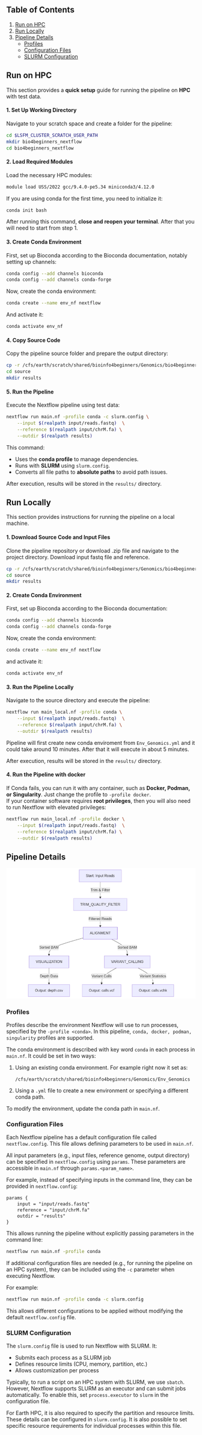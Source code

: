 ## Table of Contents
1. [Run on HPC](#run-on-hpc)
2. [Run Locally](#run-locally)
3. [Pipeline Details](#pipeline-details)
    - [Profiles](#profiles)
    - [Configuration Files](#configuration-files)
    - [SLURM Configuration](#slurm-configuration)

## Run on HPC

This section provides a **quick setup** guide for running the pipeline on **HPC** with test data.

#### **1. Set Up Working Directory**
Navigate to your scratch space and create a folder for the pipeline:
```sh
cd $LSFM_CLUSTER_SCRATCH_USER_PATH
mkdir bio4beginners_nextflow
cd bio4beginners_nextflow
```
#### **2. Load Required Modules**
Load the necessary HPC modules:
```sh
module load USS/2022 gcc/9.4.0-pe5.34 miniconda3/4.12.0
```
If you are using conda for the first time, you need to initialize it:
```sh
conda init bash
```
After running this command, **close and reopen your terminal**. After that you will need to start from step 1.

#### **3. Create Conda Environment**
First, set up Bioconda according to the Bioconda documentation, notably setting up channels:
```sh
conda config --add channels bioconda
conda config --add channels conda-forge
```

Now, create the conda environment:
```sh
conda create --name env_nf nextflow
```

And activate it:
```sh
conda activate env_nf
```

#### **4. Copy Source Code**
Copy the pipeline source folder and prepare the output directory:
```sh
cp -r /cfs/earth/scratch/shared/bioinfo4beginners/Genomics/bio4beginners_nextflow/source .
cd source
mkdir results
```

#### **5. Run the Pipeline**
Execute the Nextflow pipeline using test data:
```sh
nextflow run main.nf -profile conda -c slurm.config \
    --input $(realpath input/reads.fastq)  \
    --reference $(realpath input/chrM.fa) \
    --outdir $(realpath results)
```
This command:
- Uses the **conda profile** to manage dependencies.
- Runs with **SLURM** using `slurm.config`.
- Converts all file paths to **absolute paths** to avoid path issues.

After execution, results will be stored in the `results/` directory.

## Run Locally

This section provides instructions for running the pipeline on a local machine.

#### **1. Download Source Code and Input Files**

Clone the pipeline repository or download .zip file and navigate to the project directory. Download input fastq file and reference.

```sh
cp -r /cfs/earth/scratch/shared/bioinfo4beginners/Genomics/bio4beginners_nextflow/source .
cd source
mkdir results
```

#### **2. Create Conda Environment**

First, set up Bioconda according to the Bioconda documentation:

```sh
conda config --add channels bioconda
conda config --add channels conda-forge
```

Now, create the conda environment:

```sh
conda create --name env_nf nextflow
```

and activate it:

```sh
conda activate env_nf
```

#### **3. Run the Pipeline Locally**

Navigate to the source directory and execute the pipeline:

```sh
nextflow run main_local.nf -profile conda \
    --input $(realpath input/reads.fastq)  \
    --reference $(realpath input/chrM.fa) \
    --outdir $(realpath results)
```

Pipeline will first create new conda enviroment from `Env_Genomics.yml` and it could take around 10 minutes.
After that it will execute in about 5 minutes. 

After execution, results will be stored in the `results/` directory.

#### **4. Run the Pipeline with docker**

If Conda fails, you can run it with any container, such as **Docker, Podman, or Singularity**. Just change the profile to `-profile docker`.  
If your container software requires **root privileges**, then you will also need to run Nextflow with elevated privileges:  

```sh
nextflow run main_local.nf -profile docker \
    --input $(realpath input/reads.fastq)  \
    --reference $(realpath input/chrM.fa) \
    --outdir $(realpath results)
```

## Pipeline Details

![Pipeline Diagram](img/mermaid-diagram-2025-02-13-145840.png)

### Profiles
Profiles describe the environment Nextflow will use to run processes, specified by the `-profile <conda>`. In this pipeline, `conda, docker, podman, singularity` profiles are supported.

The conda environment is described with key word `conda` in each process in `main.nf`. It could be set in two ways:
1. Using an existing conda environment. For example right now it set as:
   ```
   /cfs/earth/scratch/shared/bioinfo4beginners/Genomics/Env_Genomics
   ```
2. Using a `.yml` file to create a new environment or specifying a different conda path.

To modify the environment, update the conda path in `main.nf`.

### Configuration Files

Each Nextflow pipeline has a default configuration file called `nextflow.config`. This file allows defining parameters to be used in `main.nf`.

All input parameters (e.g., input files, reference genome, output directory) can be specified in `nextflow.config` using `params`. These parameters are accessible in `main.nf` through `params.<param_name>`.

For example, instead of specifying inputs in the command line, they can be provided in `nextflow.config`:

```nextflow
params {
    input = "input/reads.fastq"
    reference = "input/chrM.fa"
    outdir = "results"
}
```

This allows running the pipeline without explicitly passing parameters in the command line:

```sh
nextflow run main.nf -profile conda
```

If additional configuration files are needed (e.g., for running the pipeline on an HPC system), they can be included using the `-c` parameter when executing Nextflow.

For example:

```sh
nextflow run main.nf -profile conda -c slurm.config
```

This allows different configurations to be applied without modifying the default `nextflow.config` file.


### SLURM Configuration
The `slurm.config` file is used to run Nextflow with SLURM. It:
- Submits each process as a SLURM job
- Defines resource limits (CPU, memory, partition, etc.)
- Allows customization per process

Typically, to run a script on an HPC system with SLURM, we use `sbatch`. However, Nextflow supports SLURM as an executor and can submit jobs automatically. To enable this, set `process.executor` to `slurm` in the configuration file.

For Earth HPC, it is also required to specify the partition and resource limits. These details can be configured in `slurm.config`. It is also possible to set specific resource requirements for individual processes within this file.



